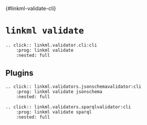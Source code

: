 {#linkml-validate-cli}
# `linkml validate`

```{eval-rst}
.. click:: linkml.validator.cli:cli
    :prog: linkml validate
    :nested: full
```

## Plugins

```{eval-rst}
.. click:: linkml.validators.jsonschemavalidator:cli
    :prog: linkml validate jsonschema
    :nested: full
```

```{eval-rst}
.. click:: linkml.validators.sparqlvalidator:cli
    :prog: linkml validate sparql
    :nested: full
```
